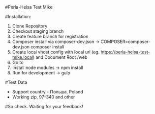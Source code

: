 #Perla-Helsa Test Mike

#Installation:

1. Clone Repository
2. Checkout staging branch
3. Create feature branch for registration
4. Composer install via composer-dev.json -> COMPOSER=composer-dev.json composer install
5. Create local vhost config with local url (eg. https://perla-helsa-test-mike.local) and Document Root <your-project-path>/web
6. Go to <your-project-path>
7. Install node modules -> npm install
8. Run for development -> gulp

#Test Data
- Support country - Польша, Poland
- Working zip, 97-340 and other


#So check. Waiting for your feedback!

